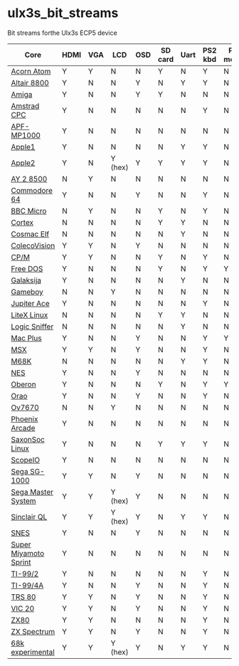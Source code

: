 # ulx3s_bit_streams

Bit streams forthe Ulx3s ECP5 device

| Core | HDMI | VGA | LCD | OSD | SD card | Uart | PS2 kbd | PS2 mouse | USB kbd | USB mouse | USB joystick |
|------|------|-----|-----|-----|---------|------|---------|-----------|---------|-----------|--------------|
|[Acorn Atom](https://github.com/lawrie/ulx3s_acorn_atom) | Y | Y | N | N | Y | N | Y | N | N | N | N |
|[Altair 8800](https://github.com/ulx3s/fpga-odysseus/tree/master/tutorials/07-Computer) | Y | N | N | Y | N | Y | Y | N | N | N | N |
|[Amiga](https://github.com/emard/Minimig_ECS) | Y | N | N | Y | Y | N | N | N | Y | Y | Y |
|[Amstrad CPC](https://github.com/lawrie/amstrad_cpc) | Y | N | N | N | N | N | Y | N | N | N | N |
|[APF-MP1000](https://github.com/lawrie/ulx3s-nmigen-examples/retro) | Y | N | N | N | N | N | N | N | N | N | N |
|[Apple1](https://github.com/lawrie/apple-one)| Y | N | N | N | N | Y | Y | N  | N | N | N |
|[Apple2](https://github.com/emard/apple2fpga) | Y | N | Y (hex) | Y | Y | Y | Y | N | Y | N | Y |
|[AY 2 8500](https://github.com/lawrie/ulx3s_ay_3_8500) | N | Y | N | N | N | N | N | N | N | N | N | N |
|[Commodore 64](https://github.com/emard/ulx3s_c64) | Y | N | N | Y | N | N | Y | N | N | N | N |
|[BBC Micro](https://github.com/lawrie/ulx3s_bbc_micro) | N | Y | N | N | Y | N | Y | N | N | N | N |
|[Cortex](https://gitlab.com/pnru/cortex) | N | N | N | N | Y | Y | N | N | N | N | N | 
|[Cosmac Elf](https://github.com/lawrie/FPGACosmacELF) | N | N | N | N | N | Y | N | N | N | N | N | 
|[ColecoVision](https://github.com/lawrie/colecovision) | Y| Y | N | Y | N | N | N | N | N | N | N |
|[CP/M](https://github.com/lawrie/ulx3s_cpm_z80) | Y | Y | N | N | Y | N | Y | N | N | N | N |
|[Free DOS](https://github.com/emard/Next186) | Y | N | N | N | Y | N | Y | Y | N | N | N |
|[Galaksija](https://github.com/emard/galaksija) | Y | N | N | N | N | Y | N | N | N | N | N |
|[Gameboy](https://github.com/lawrie/slabboy) | N | N | Y | N | N | N | N | N | N | N | N | N |
|[Jupiter Ace](https://github.com/lawrie/jupiter_ace) | Y | N | N | N | N | N | Y | N | N | N | N |
|[LiteX Linux](https://github.com/litex-hub/linux-on-litex-vexriscv) | N | N | N | N | Y | Y | N | N | N | N | N |
|[Logic Sniffer](https://github.com/lawrie/Ice40LogicSniffer) | N | N | N | N | N | Y | N | N | N | N | N |
|[Mac Plus](https://github.com/lawrie/ulx3s_mac128) | Y | N | N | Y | N | N | Y | Y | N | N | N |
|[MSX](https://github.com/lawrie/ulx3s_msx) | Y | Y | N | Y | N | N | Y | N | N | N | N |
|[M68K](https://gitlab.com/pnru/ulx3s-misc/-/tree/master/M68K) | N | N | N | N | N | Y | Y | N | N | N | N |
|[NES](https://github.com/emard/nes_ecp5) | Y | N | N | Y | N | N | N | N | N  | N | Y |
|[Oberon](https://github.com/emard/oberon) | Y | N | N | N | Y | N | Y | Y | N | N | N |
|[Orao](https://github.com/emard/UK101onFPGA) | Y | N | N | Y | N | N | Y | N | N | N | N |
|[Ov7670](https://github.com/lawrie/ulx3s-nmigen-examples/tree/master/ov7670) | N | N | Y | N | N | N | N | N | N | N | N | N |
|[Phoenix Arcade](https://github.com/emard/vhdl_phoenix) | Y | N | N | N | N | N | N | N | N | N | N |
|[SaxonSoc Linux](https://github.com/SpinalHDL/SaxonSoc/tree/dev/bsp/Ulx3sLinuxUboot) | Y | N | N | N | Y | Y | Y | N | Y | N | N |
|[ScopeIO](https://github.com/emard/hdl4fpga) | Y | N | N | N | N | N | N | N | N | Y | N |
|[Sega SG-1000](https://github.com/lawrie/sg_1000) | Y| Y | N | Y | N | N | N | N | N | N | N |
|[Sega Master System](https://github.com/lawrie/sms) | Y| Y | Y (hex) | Y | N | N | N | N | N | N | N |
|[Sinclair QL](https://github.com/lawrie/ulx3s_ql) | Y | Y | Y (hex) | Y | N | Y | Y | N | N | N | N |
|[SNES](https://github.com/daveshah1/SNES_MiSTer_ulx3s) | Y | N | N | Y | N | N | N | N | N | N | N |
|[Super Miyamoto Sprint](https://github.com/dan-rodrigues/super-miyamoto-sprint) | Y | N | N | N | N | N | N | N | N | N | Y |
|[TI-99/2](https://github.com/emard/ti99_2) | Y | N | N | N | N | N | Y | N | N | N | N |
|[TI-99/4A](https://github.com/emard/icy99) | Y | N | N | Y | N | N | Y | N | N | N | N |
|[TRS 80](https://github.com/lawrie/ulx3s_trs_80) | Y | Y | N | Y | N | N | Y | N | N | N | N |
|[VIC 20](https://github.com/lawrie/ulx3s_vic_20) | Y | Y | N | Y | N | N | Y | N | N | N | N |
|[ZX80](https://github.com/lawrie/ulx3s_zx81) | Y | Y | N | N | N | N | Y | N | N | N | N |
|[ZX Spectrum](https://github.com/emard/ulx3s_zx_spectrum) | Y | Y | N | Y | N | N | Y | N | N | N | Y |
|[68k experimental](https://github.com/lawrie/ulx3s_68k) | Y | Y | Y (hex) | Y | N | Y | Y | N | N | N | N |
